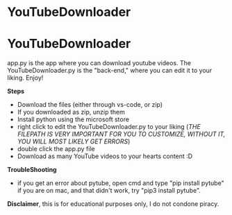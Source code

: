 ﻿# YouTubeDownloader
# YouTubeDownloader
app.py is the app where you can download youtube videos. The YouTubeDownloader.py is the "back-end," where you can edit it 
to your liking. Enjoy!


**Steps**
- Download the files (either through vs-code, or zip)
- If you downloaded as zip, unzip them
- Install python using the microsoft store
- right click to edit the YouTubeDownloader.py to your liking (*THE FILEPATH IS VERY IMPORTANT FOR YOU TO CUSTOMIZE, WITHOUT IT, YOU WILL MOST LIKELY GET ERRORS*)
- double click the app.py file
- Download as many YouTube videos to your hearts content :D

**TroubleShooting**
- if you get an error about pytube, open cmd and type "pip install pytube" if you are on mac, and that didn't work, try "pip3 install pytube".

**Disclaimer**, this is for educational purposes only, I do not condone piracy.
